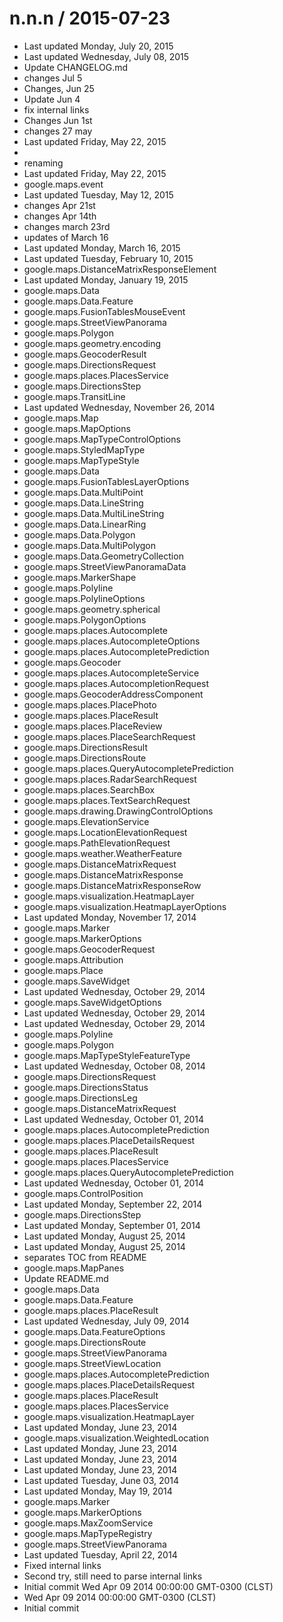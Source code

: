
n.n.n / 2015-07-23 
==================

 * Last updated Monday, July 20, 2015
 * Last updated Wednesday, July 08, 2015
 * Update CHANGELOG.md
 * changes Jul 5
 * Changes, Jun 25
 * Update Jun 4
 * fix internal links
 * Changes Jun 1st
 * changes 27 may
 * Last updated Friday, May 22, 2015
 * 
 * renaming
 * Last updated Friday, May 22, 2015
 * google.maps.event
 * Last updated Tuesday, May 12, 2015
 * changes Apr 21st
 * changes Apr 14th
 * changes march 23rd
 * updates of March 16
 * Last updated Monday, March 16, 2015
 * Last updated Tuesday, February 10, 2015
 * google.maps.DistanceMatrixResponseElement
 * Last updated Monday, January 19, 2015
 * google.maps.Data
 * google.maps.Data.Feature
 * google.maps.FusionTablesMouseEvent
 * google.maps.StreetViewPanorama
 * google.maps.Polygon
 * google.maps.geometry.encoding
 * google.maps.GeocoderResult
 * google.maps.DirectionsRequest
 * google.maps.places.PlacesService
 * google.maps.DirectionsStep
 * google.maps.TransitLine
 * Last updated Wednesday, November 26, 2014
 * google.maps.Map
 * google.maps.MapOptions
 * google.maps.MapTypeControlOptions
 * google.maps.StyledMapType
 * google.maps.MapTypeStyle
 * google.maps.Data
 * google.maps.FusionTablesLayerOptions
 * google.maps.Data.MultiPoint
 * google.maps.Data.LineString
 * google.maps.Data.MultiLineString
 * google.maps.Data.LinearRing
 * google.maps.Data.Polygon
 * google.maps.Data.MultiPolygon
 * google.maps.Data.GeometryCollection
 * google.maps.StreetViewPanoramaData
 * google.maps.MarkerShape
 * google.maps.Polyline
 * google.maps.PolylineOptions
 * google.maps.geometry.spherical
 * google.maps.PolygonOptions
 * google.maps.places.Autocomplete
 * google.maps.places.AutocompleteOptions
 * google.maps.places.AutocompletePrediction
 * google.maps.Geocoder
 * google.maps.places.AutocompleteService
 * google.maps.places.AutocompletionRequest
 * google.maps.GeocoderAddressComponent
 * google.maps.places.PlacePhoto
 * google.maps.places.PlaceResult
 * google.maps.places.PlaceReview
 * google.maps.places.PlaceSearchRequest
 * google.maps.DirectionsResult
 * google.maps.DirectionsRoute
 * google.maps.places.QueryAutocompletePrediction
 * google.maps.places.RadarSearchRequest
 * google.maps.places.SearchBox
 * google.maps.places.TextSearchRequest
 * google.maps.drawing.DrawingControlOptions
 * google.maps.ElevationService
 * google.maps.LocationElevationRequest
 * google.maps.PathElevationRequest
 * google.maps.weather.WeatherFeature
 * google.maps.DistanceMatrixRequest
 * google.maps.DistanceMatrixResponse
 * google.maps.DistanceMatrixResponseRow
 * google.maps.visualization.HeatmapLayer
 * google.maps.visualization.HeatmapLayerOptions
 * Last updated Monday, November 17, 2014
 * google.maps.Marker
 * google.maps.MarkerOptions
 * google.maps.GeocoderRequest
 * google.maps.Attribution
 * google.maps.Place
 * google.maps.SaveWidget
 * Last updated Wednesday, October 29, 2014
 * google.maps.SaveWidgetOptions
 * Last updated Wednesday, October 29, 2014
 * Last updated Wednesday, October 29, 2014
 * google.maps.Polyline
 * google.maps.Polygon
 * google.maps.MapTypeStyleFeatureType
 * Last updated Wednesday, October 08, 2014
 * google.maps.DirectionsRequest
 * google.maps.DirectionsStatus
 * google.maps.DirectionsLeg
 * google.maps.DistanceMatrixRequest
 * Last updated Wednesday, October 01, 2014
 * google.maps.places.AutocompletePrediction
 * google.maps.places.PlaceDetailsRequest
 * google.maps.places.PlaceResult
 * google.maps.places.PlacesService
 * google.maps.places.QueryAutocompletePrediction
 * Last updated Wednesday, October 01, 2014
 * google.maps.ControlPosition
 * Last updated Monday, September 22, 2014
 * google.maps.DirectionsStep
 * Last updated Monday, September 01, 2014
 * Last updated Monday, August 25, 2014
 * Last updated Monday, August 25, 2014
 * separates TOC from README
 * google.maps.MapPanes
 * Update README.md
 * google.maps.Data
 * google.maps.Data.Feature
 * google.maps.places.PlaceResult
 * Last updated Wednesday, July 09, 2014
 * google.maps.Data.FeatureOptions
 * google.maps.DirectionsRoute
 * google.maps.StreetViewPanorama
 * google.maps.StreetViewLocation
 * google.maps.places.AutocompletePrediction
 * google.maps.places.PlaceDetailsRequest
 * google.maps.places.PlaceResult
 * google.maps.places.PlacesService
 * google.maps.visualization.HeatmapLayer
 * Last updated Monday, June 23, 2014
 * google.maps.visualization.WeightedLocation
 * Last updated Monday, June 23, 2014
 * Last updated Monday, June 23, 2014
 * Last updated Monday, June 23, 2014
 * Last updated Tuesday, June 03, 2014
 * Last updated Monday, May 19, 2014
 * google.maps.Marker
 * google.maps.MarkerOptions
 * google.maps.MaxZoomService
 * google.maps.MapTypeRegistry
 * google.maps.StreetViewPanorama
 * Last updated Tuesday, April 22, 2014
 * Fixed internal links
 * Second try, still need to parse internal links
 * Initial commit Wed Apr 09 2014 00:00:00 GMT-0300 (CLST)
 * Wed Apr 09 2014 00:00:00 GMT-0300 (CLST)
 * Initial commit
